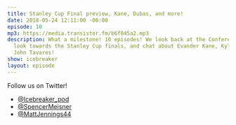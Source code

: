 ```yaml
---
title: Stanley Cup Final preview, Kane, Dubas, and more!
date: 2018-05-24 12:11:00 -06:00
episode: 10
mp3: https://media.transistor.fm/b6f045a2.mp3
description: What a milestone! 10 episodes! We look back at the Conference Finals,
  look towards the Stanley Cup finals, and chat about Evander Kane, Kyle Dubas, and
  John Tavares!
show: icebreaker
layout: episode
---
```


Follow us on Twitter!

* [@Icebreaker_pod](https://twitter.com/icebreaker_pod)
* [@SpencerMeisner](https://twitter.com/spencermeisner)
* [@MattJennings44](https://twitter.com/mattjennings44)
